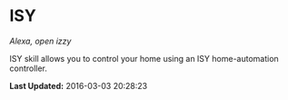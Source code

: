 # ISY
*Alexa, open izzy*

ISY skill allows you to control your home using an ISY home-automation controller.

**Last Updated:** 2016-03-03 20:28:23